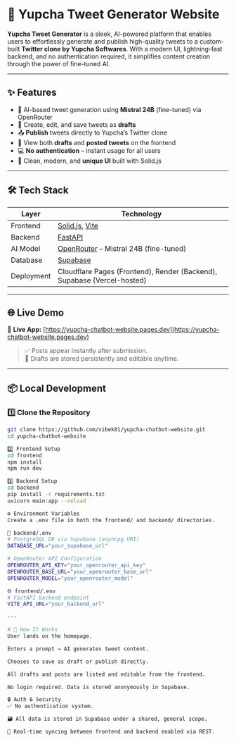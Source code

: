 # 📢 Yupcha Tweet Generator Website

**Yupcha Tweet Generator** is a sleek, AI-powered platform that enables users to effortlessly generate and publish high-quality tweets to a custom-built **Twitter clone by Yupcha Softwares**. With a modern UI, lightning-fast backend, and no authentication required, it simplifies content creation through the power of fine-tuned AI.

---

## ✨ Features

- 🔮 AI-based tweet generation using **Mistral 24B** (fine-tuned) via OpenRouter  
- 📝 Create, edit, and save tweets as **drafts**
- 📤 **Publish** tweets directly to Yupcha’s Twitter clone
- 📃 View both **drafts** and **posted tweets** on the frontend
- 💻 **No authentication** – instant usage for all users
- 🎨 Clean, modern, and **unique UI** built with Solid.js

---

## 🛠️ Tech Stack

| Layer       | Technology                                       |
|-------------|--------------------------------------------------|
| Frontend    | [Solid.js](https://solidjs.com/), [Vite](https://vitejs.dev/) |
| Backend     | [FastAPI](https://fastapi.tiangolo.com/)         |
| AI Model    | [OpenRouter](https://openrouter.ai/) – Mistral 24B (fine-tuned) |
| Database    | [Supabase](https://supabase.com/)                |
| Deployment  | Cloudflare Pages (Frontend), Render (Backend), Supabase (Vercel-hosted) |

---

## 🌐 Live Demo

🔗 **Live App:** [https://yupcha-chatbot-website.pages.dev](https://yupcha-chatbot-website.pages.dev)

> ✅ Posts appear instantly after submission.  
> 📝 Drafts are stored persistently and editable anytime.

---

## 📦 Local Development

### 1️⃣ Clone the Repository

```bash
git clone https://github.com/vibek01/yupcha-chatbot-website.git
cd yupcha-chatbot-website

2️⃣ Frontend Setup
cd frontend
npm install
npm run dev
```
```bash
3️⃣ Backend Setup
cd backend
pip install -r requirements.txt
uvicorn main:app --reload
```

```bash
⚙️ Environment Variables
Create a .env file in both the frontend/ and backend/ directories.

🔧 backend/.env
# PostgreSQL DB via Supabase (asyncpg URI)
DATABASE_URL="your_supabase_url"

# OpenRouter API Configuration
OPENROUTER_API_KEY="your_openrouter_api_key"
OPENROUTER_BASE_URL="your_openrouter_base_url"
OPENROUTER_MODEL="your_openrouter_model"

🌐 frontend/.env
# FastAPI backend endpoint
VITE_API_URL="your_backend_url"

---

# 🧠 How It Works
User lands on the homepage.

Enters a prompt → AI generates tweet content.

Chooses to save as draft or publish directly.

All drafts and posts are listed and editable from the frontend.

No login required. Data is stored anonymously in Supabase.

🔒 Auth & Security
✅ No authentication system.

🗃️ All data is stored in Supabase under a shared, general scope.

🔁 Real-time syncing between frontend and backend enabled via REST.